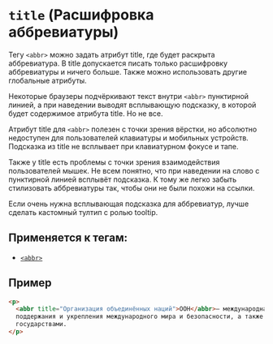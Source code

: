 # `title` (Расшифровка аббревиатуры)

Тегу `<abbr>` можно задать атрибут title, где будет раскрыта аббревиатура. В title допускается писать только расшифровку аббревиатуры и ничего больше. Также можно использовать другие глобальные атрибуты.

Некоторые браузеры подчёркивают текст внутри `<abbr>` пунктирной линией, а при наведении выводят всплывающую подсказку, в которой будет содержимое атрибута title. Но не все.

Атрибут title для `<abbr>` полезен с точки зрения вёрстки, но абсолютно недоступен для пользователей клавиатуры и мобильных устройств. Подсказка из title не всплывает при клавиатурном фокусе и тапе.

Также у title есть проблемы с точки зрения взаимодействия пользователей мышек. Не всем понятно, что при наведении на слово с пунктирной линией всплывёт подсказка. К тому же легко забыть стилизовать аббревиатуры так, чтобы они не были похожи на ссылки.

Если очень нужна всплывающая подсказка для аббревиатур, лучше сделать кастомный тултип с ролью tooltip.

## Применяется к тегам:

- [`<abbr>`](<../TAGS INLINE/abbr (АББРЕВИАТУРА).md>)

## Пример

```html
<p>
  <abbr title="Организация объединённых наций">ООН</abbr>— международная организация, созданная для
  поддержания и укрепления международного мира и безопасности, а также развития сотрудничества между
  государствами.
</p>
```
